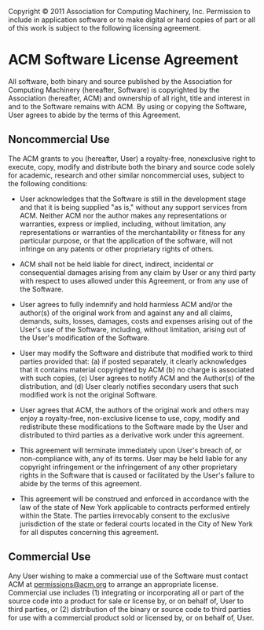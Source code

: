 Copyright © 2011 Association for Computing Machinery, Inc. Permission to include
in application software or to make digital or hard copies of part or all of this
work is subject to the following licensing agreement.

# ACM Software License Agreement

All software, both binary and source published by the Association for Computing
Machinery (hereafter, Software) is copyrighted by the Association (hereafter,
ACM) and ownership of all right, title and interest in and to the Software
remains with ACM. By using or copying the Software, User agrees to abide by the
terms of this Agreement.

## Noncommercial Use

The ACM grants to you (hereafter, User) a royalty-free, nonexclusive right to
execute, copy, modify and distribute both the binary and source code solely for
academic, research and other similar noncommercial uses, subject to the
following conditions:

- User acknowledges that the Software is still in the development stage and that
  it is being supplied "as is," without any support services from ACM. Neither
  ACM nor the author makes any representations or warranties, express or
  implied, including, without limitation, any representations or warranties of
  the merchantability or fitness for any particular purpose, or that the
  application of the software, will not infringe on any patents or other
  proprietary rights of others.

- ACM shall not be held liable for direct, indirect, incidental or consequential
  damages arising from any claim by User or any third party with respect to uses
  allowed under this Agreement, or from any use of the Software.

- User agrees to fully indemnify and hold harmless ACM and/or the author(s) of
  the original work from and against any and all claims, demands, suits, losses,
  damages, costs and expenses arising out of the User's use of the Software,
  including, without limitation, arising out of the User's modification of the
  Software.

- User may modify the Software and distribute that modified work to third
  parties provided that: (a) if posted separately, it clearly acknowledges that
  it contains material copyrighted by ACM (b) no charge is associated with such
  copies, (c) User agrees to notify ACM and the Author(s) of the distribution,
  and (d) User clearly notifies secondary users that such modified work is not
  the original Software.

- User agrees that ACM, the authors of the original work and others may enjoy a
  royalty-free, non-exclusive license to use, copy, modify and redistribute
  these modifications to the Software made by the User and distributed to third
  parties as a derivative work under this agreement.

- This agreement will terminate immediately upon User's breach of, or
  non-compliance with, any of its terms. User may be held liable for any
  copyright infringement or the infringement of any other proprietary rights in
  the Software that is caused or facilitated by the User's failure to abide by
  the terms of this agreement.

- This agreement will be construed and enforced in accordance with the law of
  the state of New York applicable to contracts performed entirely within the
  State. The parties irrevocably consent to the exclusive jurisdiction of the
  state or federal courts located in the City of New York for all disputes
  concerning this agreement.

## Commercial Use

Any User wishing to make a commercial use of the Software must contact ACM at
[permissions@acm.org](mailto:permissions@acm.org) to arrange an appropriate
license. Commercial use includes (1) integrating or incorporating all or part of
the source code into a product for sale or license by, or on behalf of, User to
third parties, or (2) distribution of the binary or source code to third parties
for use with a commercial product sold or licensed by, or on behalf of, User.
